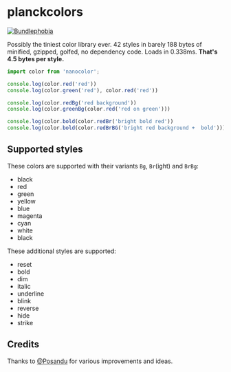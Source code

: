 # planckcolors

[![Bundlephobia](https://badgen.net/bundlephobia/minzip/planckcolors)](https://bundlephobia.com/package/planckcolors)

Possibly the tiniest color library ever. 42 styles in barely 188 bytes of minified, gzipped, golfed, no dependency code. Loads in 0.338ms. **That's 4.5 bytes per style.**

```javascript
import color from 'nanocolor';

console.log(color.red('red'))
console.log(color.green('red'), color.red('red'))

console.log(color.redBg('red background'))
console.log(color.greenBg(color.red('red on green')))

console.log(color.bold(color.redBr('bright bold red'))
console.log(color.bold(color.redBrBG('bright red background +  bold')))
```

## Supported styles

These colors are supported with their variants `Bg`, `Br`(ight) and `BrBg`:

- black
- red
- green
- yellow
- blue
- magenta
- cyan
- white
- black

These additional styles are supported:

- reset
- bold
- dim
- italic
- underline
- blink
- reverse
- hide
- strike

## Credits

Thanks to [@Posandu](https://github.com/Posandu) for various improvements and ideas.
